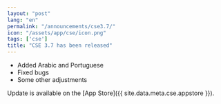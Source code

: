 ```yaml
---
layout: "post"
lang: "en"
permalink: "/announcements/cse3.7/"
icon: "/assets/app/cse/icon.png"
tags: ['cse']
title: "CSE 3.7 has been released"
---
```


- Added Arabic and Portuguese
- Fixed bugs
- Some other adjustments

Update is available on the [App Store]({{ site.data.meta.cse.appstore }}).
